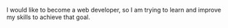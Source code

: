 I would like to become a web developer, so I am trying to learn and improve my skills to achieve that goal.
